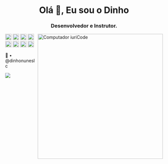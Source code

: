 <h1 align="center">Olá 👋, Eu sou o Dinho</h1>
<h3 align="center">Desenvolvedor e Instrutor.</h3>

<img src="https://uploaddeimagens.com.br/images/003/073/061/full/computer-illustration.png?1612731879" min-width="400px" max-width="400px" width="400px" align="right" alt="Computador iuriCode">

<p align="left"> 
<code><img title="Atom" alt="Atom" width="20" src="https://seeklogo.com/images/A/atom-logo-19BD90FF87-seeklogo.com.png"></code>
<code><img title="Bootstrap" alt="Bootstrap" width="20" src="https://seeklogo.com/images/B/bootstrap-logo-3C30FB2A16-seeklogo.com.png"></code>
<code><img title="Github" alt="Github" width="20" src="https://seeklogo.com/images/G/github-logo-5F384D0265-seeklogo.com.png"></code>
<code><img title="Javascript" alt="Javascript" width="20" src="https://seeklogo.com/images/J/javascript-logo-8892AEFCAC-seeklogo.com.png"></code>
<code><img title="Linux" alt="Linux" width="20" src="https://seeklogo.com/images/L/Linux_Tux-logo-DA252F3C21-seeklogo.com.png"></code>
<code><img title="MySQL" alt="MySQL" width="20" src="https://seeklogo.com/images/M/mysql-logo-69B39F7D18-seeklogo.com.png"></code>
<code><img title="PHP" alt="PHP" width="20" src="https://seeklogo.com/images/P/php-logo-ADE513E748-seeklogo.com.png"></code>
<code><img title="Python" alt="Python" width="20" src="https://seeklogo.com/images/P/python-logo-A32636CAA3-seeklogo.com.png"></code>
</p>

<p align="left">
 🦎
• @dinhonuneslc
</p>

<p align="left">
  <a href="https://instagram.com/dinhonuneslc" alt="Instagram">
  <img src="https://img.shields.io/badge/-Instagram-DF0174?style=for-the-badge&logo=instagram&logoColor=white&link=https://www.instagram.com/iuricoding/"/></a>
</p>
